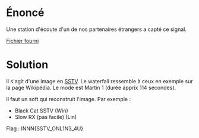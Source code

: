 # Énoncé 

Une station d'écoute d'un de nos partenaires étrangers a capté ce signal.

[Fichier fourni](6o3rch.wav)

# Solution

Il s'agit d'une image en [SSTV](https://en.wikipedia.org/wiki/Slow-scan_television).
Le waterfall ressemble à ceux en exemple sur la page Wikipédia.
Le mode est Martin 1 (durée apprix 114 secondes).

Il faut un soft qui reconstruit l'image.
Par exemple : 

- Black Cat SSTV (Win)
- Slow RX (pas facile) (Lin)

Flag : INNN{SSTV_ONL1N3_4U}

